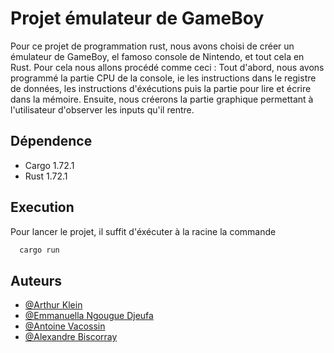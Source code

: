 
# Projet émulateur de GameBoy 

Pour ce projet de programmation rust, nous avons choisi de créer un émulateur de GameBoy, el famoso console de Nintendo, et tout cela en Rust. Pour cela nous allons procédé comme ceci : Tout d'abord, nous avons programmé la partie CPU de la console, ie les instructions dans le registre de données, les instructions d'éxécutions puis la partie pour lire et écrire dans la mémoire. Ensuite, nous créerons la partie graphique permettant à l'utilisateur d'observer les inputs qu'il rentre. 
## Dépendence

- Cargo 1.72.1
- Rust 1.72.1


## Execution

Pour lancer le projet, il suffit d'éxécuter à la racine la commande

```bash
  cargo run
```

## Auteurs
- [@Arthur Klein](https://github.com/arthur2klein)
- [@Emmanuella Ngougue Djeufa ](https://github.com/EmmaDjeufa)
- [@Antoine Vacossin](https://github.com/pasteqk)
- [@Alexandre Biscorray](https://github.com/hardintTech)

